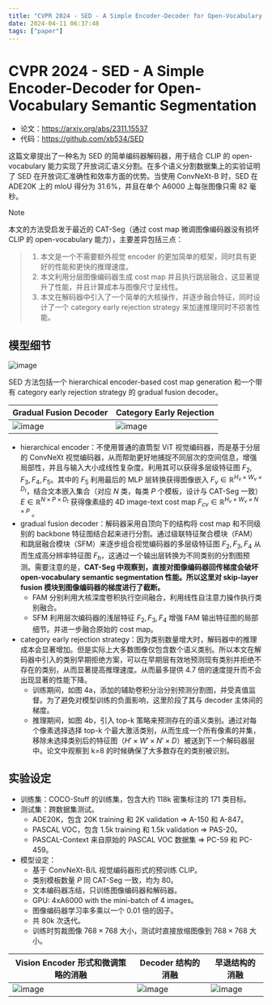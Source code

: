 ```yaml
---
title: "CVPR 2024 - SED - A Simple Encoder-Decoder for Open-Vocabulary Semantic Segmentation"
date: 2024-04-11 06:37:48
tags: ["paper"]
---
```

# CVPR 2024 - SED - A Simple Encoder-Decoder for Open-Vocabulary Semantic Segmentation

* 论文：<https://arxiv.org/abs/2311.15537>
* 代码：<https://github.com/xb534/SED>

这篇文章提出了一种名为 SED 的简单编码器解码器，用于结合 CLIP 的 open-vocabulary 能力实现了开放词汇语义分割。在多个语义分割数据集上的实验证明了 SED 在开放词汇准确性和效率方面的优势。当使用 ConvNeXt-B 时，SED 在 ADE20K 上的 mIoU 得分为 31.6%，并且在单个 A6000 上每张图像只需 82 毫秒。

> [!note]
本文的方法受启发于最近的 CAT-Seg（通过 cost map 微调图像编码器没有损坏 CLIP 的 open-vocabulary 能力），主要差异包括三点：
> 1. 本文是一个不需要额外视觉 encoder 的更加简单的框架，同时具有更好的性能和更快的推理速度。
> 2. 本文利用分层图像编码器生成 cost map 并且执行跳层融合，这显著提升了性能，并且计算成本与图像尺寸呈线性。
> 3. 本文在解码器中引入了一个简单的大核操作，并逐步融合特征，同时设计了一个 category early rejection strategy 来加速推理同时不损害性能。

## 模型细节

![image](https://github.com/lartpang/blog/assets/26847524/0b093332-8726-409b-af5f-db6e5ed13a11)

SED 方法包括一个 hierarchical encoder-based cost map generation 和一个带有 category early rejection strategy 的 gradual fusion decoder。

| Gradual Fusion Decoder                                                                              | Category Early Rejection                                                                        |
| --------------------------------------------------------------------------------------------------- | ----------------------------------------------------------------------------------------------- |
| ![image](https://github.com/lartpang/blog/assets/26847524/b0f1daf1-2cbe-4193-bac3-ef006c4e605a)<br> | ![image](https://github.com/lartpang/blog/assets/26847524/020d6c4e-820e-4e77-88a5-75da1555412d) |

* hierarchical encoder：不使用普通的直筒型 ViT 视觉编码器，而是基于分层的 ConvNeXt 视觉编码器，从而帮助更好地捕捉不同层次的空间信息，增强局部性，并且与输入大小成线性复杂度。利用其可以获得多层级特征图 $F_2, F_3, F_4, F_5$。其中的 $F_5$ 利用最后的 MLP 层转换获得图像嵌入 $F_v \in \mathbb{R}^{H_v \times W_v \times D_t}$，结合文本嵌入集合（对应 $N$ 类，每类 $P$ 个模板，设计与 CAT-Seg 一致） $E \in \mathbb{R}^{N \times P \times D_t}$ 获得像素级的 4D image-text cost map $F_{cv} \in \mathbb{R}^{H_v \times W_v \times N \times P}$ 。
* gradual fusion decoder：解码器采用自顶向下的结构将 cost map 和不同级别的 backbone 特征图结合起来进行分割。通过级联特征聚合模块（FAM）和跳层融合模块（SFM）来逐步组合视觉编码器的多层级特征图 $F_2, F_3, F_4$ 从而生成高分辨率特征图 $F_h$，这通过一个输出层转换为不同类别的分割图预测。需要注意的是，**CAT-Seg 中观察到，直接对图像编码器回传梯度会破坏 open-vocabulary semantic segmentation 性能。所以这里对 skip-layer fusion 模块到图像编码器的梯度进行了截断。**
    * FAM 分别利用大核深度卷积执行空间融合，利用线性自注意力操作执行类别融合。
    * SFM 利用层次编码器的浅层特征 $F_2, F_3, F_4$ 增强 FAM 输出特征图的局部细节。并进一步融合原始的 cost map。
* category early rejection strategy：因为类别数量增大时，解码器中的推理成本会显著增加。但是实际上大多数图像仅包含数个语义类别。所以本文在解码器中引入的类别早期拒绝方案，可以在早期层有效地预测现有类别并拒绝不存在的类别，从而显著提高推理速度。从而最多提供 4.7 倍的速度提升而不会出现显著的性能下降。
    * 训练期间，如图 4a，添加的辅助卷积分治分别预测分割图，并受真值监督。为了避免对模型训练的负面影响，这里阶段了其与 decoder 主体间的梯度。
    * 推理期间，如图 4b，引入 top-k 策略来预测存在的语义类别。通过对每个像素选择选择 top-k 个最大激活类别，从而生成一个所有像素的并集，移除未选择类别后的特征图（$H' \times W' \times N' \times D$）被送到下一个解码器层中。论文中观察到 k=8 的时候确保了大多数存在的类别被识别。

## 实验设定

* 训练集：COCO-Stuff 的训练集，包含大约 118k 密集标注的 171 类目标。
* 测试集：跨数据集测试。
    * ADE20K，包含 20K training 和 2K validation => A-150 和 A-847。
    * PASCAL VOC，包含 1.5k training 和 1.5k validation => PAS-20。
    * PASCAL-Context 来自原始的 PASCAL VOC 数据集 => PC-59 和 PC-459。
* 模型设定：
    * 基于 ConvNeXt-B/L 视觉编码器形式的预训练 CLIP。
    * 类别模板数量 $P$ 同 CAT-Seg 一致，均为 80。
    * 文本编码器冻结，只训练图像编码器和解码器。
    * GPU: 4xA6000 with the mini-batch of 4 images。
    * 图像编码器学习率多乘以一个 0.01 倍的因子。
    * 共 80k 次迭代。
    * 训练时剪裁图像 $768 \times 768$ 大小，测试时直接放缩图像到 $768 \times 768$ 大小。

| Vision Encoder 形式和微调策略的消融                                                                           | Decoder 结构的消融                                                                                   | 早退结构的消融                                                                                             |
| --------------------------------------------------------------------------------------------------- | ----------------------------------------------------------------------------------------------- | --------------------------------------------------------------------------------------------------- |
| ![image](https://github.com/lartpang/blog/assets/26847524/75713d34-2009-44ee-bae8-37ea4e938696)<br> | ![image](https://github.com/lartpang/blog/assets/26847524/822ff308-f033-4b59-8855-f83a0e2b86cf) | ![image](https://github.com/lartpang/blog/assets/26847524/0fe7a5e1-173e-446e-b384-55eab2101490)<br> |
